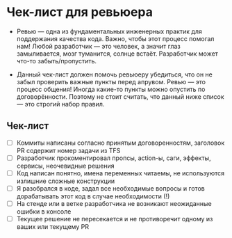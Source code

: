# Чек-лист для ревьюера

- Ревью — одна из фундаментальных инженерных практик для поддержания качества кода. Важно, чтобы этот процесс помогал нам! Любой разработчик — это человек, а значит глаз замыливается, мозг туманится, солнце встаёт. Разработчик может что-то забыть/пропустить.

- Данный чек-лист должен помочь ревьюеру убедиться, что он не забыл проверить важные пункты перед апрувом. Ревью — это процесс общения! Иногда какие-то пункты можно опустить по договорённости. Поэтому не стоит считать, что данный ниже список — это строгий набор правил. 

## Чек-лист

- [ ] Коммиты написаны согласно принятым договоренностям, заголовок PR содержит номер задачи из TFS
- [ ] Разработчик прокоментировал пропсы, action-ы, саги, эффекты, сервисы, неочевидные решения
- [ ] Код написан понятно, имена переменных читаемы, не используются излишние сложные конструкции
- [ ] Я разобрался в коде, задал все необходимые вопросы и готов дорабатывать этот код в случае необходимости (!)
- [ ] На стенде или в ветке разработчика не возникают неожиданные ошибки в консоле
- [ ] Текущее решение не пересекается и не противоречит одному из ваших или текущему PR
